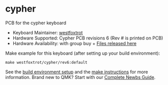 # cypher

PCB for the cypher keyboard

* Keyboard Maintainer: [westfoxtrot](https://github.com/westfoxtrot)
* Hardware Supported: Cypher PCB revisions 6 (Rev # is printed on PCB)
* Hardware Availability: with group buy + [Files released here](https://github.com/westfoxtrot/Cypher_PCB)

Make example for this keyboard (after setting up your build environment):

    make westfoxtrot/cypher/rev6:default

See the [build environment setup](https://docs.qmk.fm/#/getting_started_build_tools) and the [make instructions](https://docs.qmk.fm/#/getting_started_make_guide) for more information. Brand new to QMK? Start with our [Complete Newbs Guide](https://docs.qmk.fm/#/newbs).
